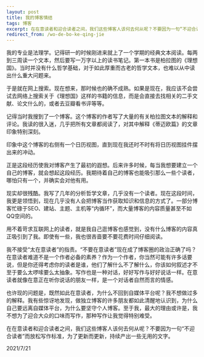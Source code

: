 ```yaml
---
layout: post
title: 我的博客情结
tags: 博客
excerpt: 在在意读者和迎合读者之间，我们这些博客人该何去何从呢？不要因为一句“不迎合读者”而放松写作标准，为了更新而更新，持续产出一些无用的文字。
redirect_from: /wo-de-bo-ke-qing-jie
---
```


我的专业是法理学。记得研一的时候刚进来就上了一个学期的经典文本阅读。每两到三周读一个文本，然后要写一万字以上的读书笔记。第一本书是柏拉图的《理想国》。当时并没有什么哲学基础，对于如此厚重而古老的哲学文本，也难以从中读出什么重大问题来。

于是就在网上搜索。现在想来，那时候也的确不成熟。如果是现在，我应该不会尝试去网络上搜索关于《理想国》这样的书籍的信息，而是会直接去找相关的二手文献、论文什么的，或者去豆瓣看书评等等。

记得当时我搜到了一个博客。这个博客的作者写了大量的有关柏拉图文本的解释和评论。我读的很入迷，几乎把所有文章都阅读了，对其中解释《蒂迈欧篇》的文章印象特别深刻。

印象中这个博客的右侧有一个日历视图，直到现在我还时不时有将日历视图挂件摆出来的冲动。

正是这段经历使我对博客产生了最初的遐想。后来许多时候，每当我想要建立一个自己的博客，就会想起这段经历。我期待着自己的博客也能吸引那么一些个读者，哪怕只有一个，并确实会对他有用。

现实却很残酷。我写了几年的分析哲学文章，几乎没有一个读者。现在这段时间，我更是领悟到，现在几乎没有人会把博客当作获取知识和信息的方式了。一部分博客忙碌于SEO、建站、主题、主机等“内循环”，而大量博客的内容质量甚至不如QQ空间的。

用不着苛求互联网上的读者，就是我自己逛博客也感觉到，没有什么博客的内容真正吸引到了我。即使有一些，我也很吝啬要不要花费时间仔细阅读。

我不接受“太在意读者”的指责。“不要在意读者”现在成了博客圈的政治正确了吗？在意读者难道不是一个作者必备的素养？作为一个作者，你当然可能有许多话要说，但是你还得考虑你的读者是谁，他们了解什么不了解什么，你该如何叙述才不至于要么太啰嗦要么太抽象。写作也是一种对话，好好写作与好好说话一样。在意读者就像在意正在听你说话的朋友一样，是一个对话者自然而言的情感。

也许现的问题是，既然如此在意读者，为什么不回到自媒体平台呢？我不想做过多的解释。我有些惊讶地发现，做独立博客的许多朋友都如此清醒地认识到，为什么自己要远离自媒体平台，为什么要坚守个人博客。至于我，最大的理由或许是，我不想为了迎合大众的口味而写作，那种写作让我觉得特别难受。

在在意读者和迎合读者之间，我们这些博客人该何去何从呢？不要因为一句“不迎合读者”而放松写作标准，为了更新而更新，持续产出一些无用的文字。

2021/7/21